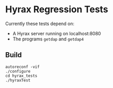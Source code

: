 # Hyrax Regression Tests

Currently these tests depend on:
* A Hyrax server running on localhost:8080
* The programs `getdap` and `getdap4`

## Build

```
autoreconf -vif
./configure 
cd hyrax_tests
./hyraxTest
```
